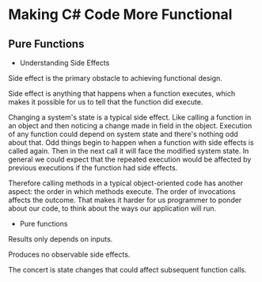 # Making C# Code More Functional

## Pure Functions

* Understanding Side Effects
  
Side effect is the primary obstacle to achieving functional design.

Side effect is anything that happens when a function executes, which makes it possible for us to tell that the function did execute. 

Changing a system's state is a typical side effect. Like calling a function in an object and then noticing a change made in field in the object. Execution of any function could depend on system state and there's nothing odd about that. Odd things begin to happen when a function with side effects is called again. Then in the next call it will face the modified system state. In general we could expect that the repeated execution would be affected by previous executions if the function had side effects. 

Therefore calling methods in a typical object-oriented code has another aspect: the order in which methods execute. The order of invocations affects the outcome. That makes it harder for us programmer to ponder about our code, to think about the ways our application will run.

* Pure functions

Results only depends on inputs.

Produces no observable side effects.

The concert is state changes that could affect subsequent function calls.